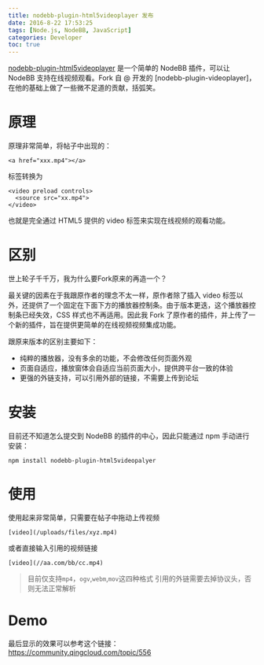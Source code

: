 ```yaml
---
title: nodebb-plugin-html5videoplayer 发布
date: 2016-8-22 17:53:25
tags: [Node.js, NodeBB, JavaScript]
categories: Developer
toc: true
---
```


[nodebb-plugin-html5videoplayer]() 是一个简单的 NodeBB 插件，可以让 NodeBB 支持在线视频观看。Fork 自 @ 开发的 [nodebb-plugin-videoplayer]， 在他的基础上做了一些微不足道的贡献，括弧笑。

# 原理

原理非常简单，将帖子中出现的：

```
<a href="xxx.mp4"></a>
```

标签转换为

```
<video preload controls>
  <source src="xx.mp4">
</video>
```

也就是完全通过 HTML5 提供的 video 标签来实现在线视频的观看功能。

# 区别

世上轮子千千万，我为什么要Fork原来的再造一个？

最关键的因素在于我跟原作者的理念不太一样，原作者除了插入 video 标签以外，还提供了一个固定在下面下方的播放器控制条。由于版本更迭，这个播放器控制条已经失效，CSS 样式也不再适用。因此我 Fork 了原作者的插件，并上传了一个新的插件，旨在提供更简单的在线视频视频集成功能。

跟原来版本的区别主要如下：

- 纯粹的播放器，没有多余的功能，不会修改任何页面外观
- 页面自适应，播放窗体会自适应当前页面大小，提供跨平台一致的体验
- 更强的外链支持，可以引用外部的链接，不需要上传到论坛

# 安装

目前还不知道怎么提交到 NodeBB 的插件的中心，因此只能通过 npm 手动进行安装：

```
npm install nodebb-plugin-html5videopalyer
```

# 使用

使用起来非常简单，只需要在帖子中拖动上传视频

```
[video](/uploads/files/xyz.mp4)
```

或者直接输入引用的视频链接

```
[video](//aa.com/bb/cc.mp4)
```

> 目前仅支持`mp4`，`ogv`,`webm`,`mov`这四种格式
> 引用的外链需要去掉协议头，否则无法正常解析

# Demo

最后显示的效果可以参考这个链接： https://community.qingcloud.com/topic/556
